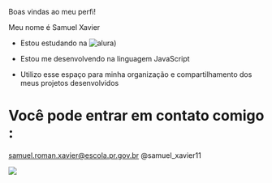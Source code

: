 
Boas vindas ao meu perfi!
 
Meu nome é Samuel Xavier

- Estou estudando na ![alura](https://www.alura.com.br/))

- Estou me desenvolvendo na linguagem JavaScript
- Utilizo esse espaço para minha organização e compartilhamento dos meus projetos desenvolvidos
# Você pode entrar em contato comigo :

samuel.roman.xavier@escola.pr.gov.br
@samuel_xavier11

![](https://media.tenor.com/MCBkr6dWLkUAAAAM/corinthians-rodrigo-garro.gif)
